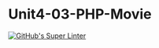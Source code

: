 # Unit4-03-PHP-Movie
[![GitHub's Super Linter](https://github.com/ICS20-Programming-BenT/Unit4-03-PHP-Movie/workflows/GitHub's%20Super%20Linter/badge.svg)](https://github.com/ICS20-Programming-BenT/Unit4-03-PHP-Movie/actions)